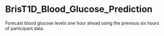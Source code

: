 # BrisT1D_Blood_Glucose_Prediction
 Forecast blood glucose levels one hour ahead using the previous six hours of participant data.
